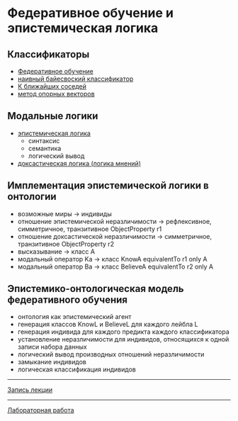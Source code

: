 # Федеративное обучение и эпистемическая логика

## Классификаторы
- [Федеративное обучение](https://en.wikipedia.org/wiki/Federated_learning)
- [наивный байесвоский классификатор](https://scikit-learn.org/stable/modules/naive_bayes.html)
- [К ближайших соседей](https://scikit-learn.org/stable/modules/generated/sklearn.neighbors.KNeighborsClassifier.html#sklearn.neighbors.KNeighborsClassifier)
- [метод опорных векторов](https://scikit-learn.org/stable/modules/svm.html#svm-classification)

## Модальные логики
- [эпистемическая логика](https://en.wikipedia.org/wiki/Epistemic_modal_logic)
  - cинтаксис
  - cемантика
  - логический вывод
- [доксастическая логика (логика мнений)](https://en.wikipedia.org/wiki/Doxastic_logic)

## Имплементация эпистемической логики в онтологии
- возможные миры -> индивиды
- отношение эпистемической неразличимости -> рефлексивное, симметричное, транзитивное ObjectProperty r1
- отношение доксастической неразличимости -> симметричное, транзитивное ObjectProperty r2
- высказывание -> класс A
- модальный оператор Ka -> класс KnowA equivalentTo r1 only A
- модальный оператор Ba -> класс BelieveA equivalentTo r2 only A

## Эпистемико-онтологическая модель федеративного обучения
- онтология как эпистемический агент
- генерация классов KnowL и BelieveL для каждого лейбла L
- генерация индивида для каждого предикта каждого классификатора
- установление неразличимости для индивидов, относящихся к одной записи набора данных
- логический вывод производных отношений неразличимости
- замыкание индивидов
- логическая классификация индивидов

---
[Запись лекции](https://youtu.be/zARpf-_PDSo)

---
[Лабораторная работа](https://github.com/ldrbmrtv/hybrid_ai_course/blob/main/el/task.md)
